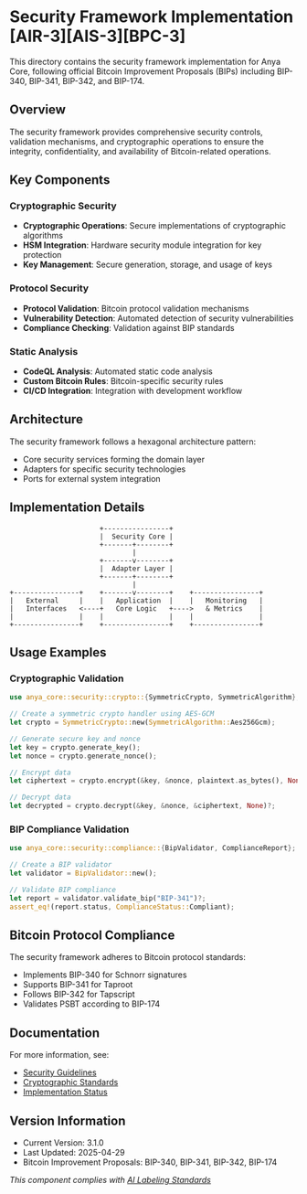 # Security Framework Implementation [AIR-3][AIS-3][BPC-3]

This directory contains the security framework implementation for Anya Core, following official Bitcoin Improvement Proposals (BIPs) including BIP-340, BIP-341, BIP-342, and BIP-174.

## Overview

The security framework provides comprehensive security controls, validation mechanisms, and cryptographic operations to ensure the integrity, confidentiality, and availability of Bitcoin-related operations.

## Key Components

### Cryptographic Security

- **Cryptographic Operations**: Secure implementations of cryptographic algorithms
- **HSM Integration**: Hardware security module integration for key protection
- **Key Management**: Secure generation, storage, and usage of keys

### Protocol Security

- **Protocol Validation**: Bitcoin protocol validation mechanisms
- **Vulnerability Detection**: Automated detection of security vulnerabilities
- **Compliance Checking**: Validation against BIP standards

### Static Analysis

- **CodeQL Analysis**: Automated static code analysis
- **Custom Bitcoin Rules**: Bitcoin-specific security rules
- **CI/CD Integration**: Integration with development workflow

## Architecture

The security framework follows a hexagonal architecture pattern:

- Core security services forming the domain layer
- Adapters for specific security technologies
- Ports for external system integration

## Implementation Details

```
                      +----------------+
                      |  Security Core |
                      +-------+--------+
                              |
                      +-------v--------+
                      |  Adapter Layer |
                      +-------+--------+
                              |
+----------------+    +-------v--------+    +----------------+
|   External     |    |   Application  |    |   Monitoring   |
|   Interfaces   <----+   Core Logic   +---->   & Metrics    |
|                |    |                |    |                |
+----------------+    +----------------+    +----------------+
```

## Usage Examples

### Cryptographic Validation

```rust
use anya_core::security::crypto::{SymmetricCrypto, SymmetricAlgorithm};

// Create a symmetric crypto handler using AES-GCM
let crypto = SymmetricCrypto::new(SymmetricAlgorithm::Aes256Gcm);

// Generate secure key and nonce
let key = crypto.generate_key();
let nonce = crypto.generate_nonce();

// Encrypt data
let ciphertext = crypto.encrypt(&key, &nonce, plaintext.as_bytes(), None)?;

// Decrypt data
let decrypted = crypto.decrypt(&key, &nonce, &ciphertext, None)?;
```

### BIP Compliance Validation

```rust
use anya_core::security::compliance::{BipValidator, ComplianceReport};

// Create a BIP validator
let validator = BipValidator::new();

// Validate BIP compliance
let report = validator.validate_bip("BIP-341")?;
assert_eq!(report.status, ComplianceStatus::Compliant);
```

## Bitcoin Protocol Compliance

The security framework adheres to Bitcoin protocol standards:

- Implements BIP-340 for Schnorr signatures
- Supports BIP-341 for Taproot
- Follows BIP-342 for Tapscript
- Validates PSBT according to BIP-174

## Documentation

For more information, see:

- [Security Guidelines](../../scripts/enterprise/SECURITY.md)
- [Cryptographic Standards](./crypto/README.md)
- [Implementation Status](../../docs/IMPLEMENTATION_MILESTONES.md)

## Version Information

- Current Version: 3.1.0
- Last Updated: 2025-04-29
- Bitcoin Improvement Proposals: BIP-340, BIP-341, BIP-342, BIP-174

*This component complies with [AI Labeling Standards](../../docs/standards/AI_LABELING.md)* 